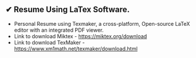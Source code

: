 ## ✔ Resume Using LaTex Software.
- Personal Resume using Texmaker, a cross-platform, Open-source LaTeX editor with an integrated PDF viewer.
- Link to download Miktex - https://miktex.org/download
- Link to download TexMaker - https://www.xm1math.net/texmaker/download.html